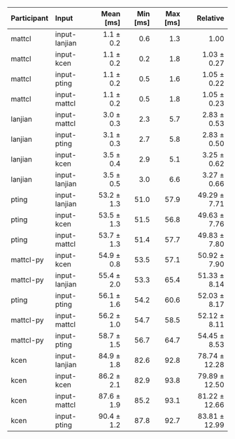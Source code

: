 | Participant | Input | Mean [ms] | Min [ms] | Max [ms] | Relative |
|:---|:---|---:|---:|---:|---:|
| mattcl | input-lanjian | 1.1 ± 0.2 | 0.6 | 1.3 | 1.00 |
| mattcl | input-kcen | 1.1 ± 0.2 | 0.2 | 1.8 | 1.03 ± 0.27 |
| mattcl | input-pting | 1.1 ± 0.2 | 0.5 | 1.6 | 1.05 ± 0.22 |
| mattcl | input-mattcl | 1.1 ± 0.2 | 0.5 | 1.8 | 1.05 ± 0.23 |
| lanjian | input-mattcl | 3.0 ± 0.3 | 2.3 | 5.7 | 2.83 ± 0.53 |
| lanjian | input-pting | 3.1 ± 0.3 | 2.7 | 5.8 | 2.83 ± 0.50 |
| lanjian | input-kcen | 3.5 ± 0.4 | 2.9 | 5.1 | 3.25 ± 0.62 |
| lanjian | input-lanjian | 3.5 ± 0.5 | 3.0 | 6.6 | 3.27 ± 0.66 |
| pting | input-lanjian | 53.2 ± 1.3 | 51.0 | 57.9 | 49.29 ± 7.71 |
| pting | input-kcen | 53.5 ± 1.3 | 51.5 | 56.8 | 49.63 ± 7.76 |
| pting | input-mattcl | 53.7 ± 1.3 | 51.4 | 57.7 | 49.83 ± 7.80 |
| mattcl-py | input-kcen | 54.9 ± 0.8 | 53.5 | 57.1 | 50.92 ± 7.90 |
| mattcl-py | input-lanjian | 55.4 ± 2.0 | 53.3 | 65.4 | 51.33 ± 8.14 |
| pting | input-pting | 56.1 ± 1.6 | 54.2 | 60.6 | 52.03 ± 8.17 |
| mattcl-py | input-mattcl | 56.2 ± 1.0 | 54.7 | 58.5 | 52.12 ± 8.11 |
| mattcl-py | input-pting | 58.7 ± 1.5 | 56.7 | 64.7 | 54.45 ± 8.53 |
| kcen | input-lanjian | 84.9 ± 1.8 | 82.6 | 92.8 | 78.74 ± 12.28 |
| kcen | input-kcen | 86.2 ± 2.1 | 82.9 | 93.8 | 79.89 ± 12.50 |
| kcen | input-mattcl | 87.6 ± 1.9 | 85.2 | 93.1 | 81.22 ± 12.66 |
| kcen | input-pting | 90.4 ± 1.2 | 87.8 | 92.7 | 83.81 ± 12.99 |
